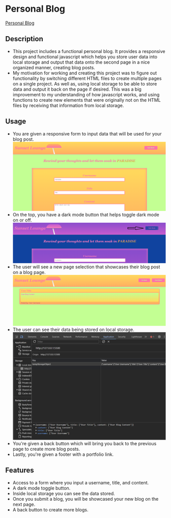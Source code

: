 # Personal Blog

[Personal Blog](https://willzovo94.github.io/Personal-Blog/)

## Description
- This project includes a functional personal blog. It provides a responsive design and functional javascript which helps you store user data into local storage and output that data onto the second page in a nice organized manner, creating blog posts.
- My motivation for working and creating this project was to figure out functionality by switching different HTML files to create multiple pages on a single project. As well as, using local storage to be able to store data and output it back on the page if desired. This was a big improvement to my understanding of how javascript works, and using functions to create new elements that were originally not on the HTML files by receiving that information from local storage. 

## Usage 
- You are given a responsive form to input data that will be used for your blog post.
![Main Page](/assets/images/main-html-page.png)
- On the top, you have a dark mode button that helps toggle dark mode on or off.
![Dark Mode Toggle](/assets/images/dark-mode-toggle.png)
- The user will see a new page selection that showcases their blog post on a blog page.
![Blog Page](/assets/images/blog-page.png)
- The user can see their data being stored on local storage.
![LocalStorage Data](/assets/images/local-storage-image.png)
- You're given a back button which will bring you back to the previous page to create more blog posts.
- Lastly, you're given a footer with a portfolio link.

## Features 
- Access to a form where you input a username, title, and content.
- A dark mode toggle button.
- Inside local storage you can see the data stored.
- Once you submit a blog, you will be showcased your new blog on the next page.
- A back button to create more blogs.
